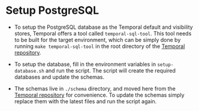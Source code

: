 # Setup PostgreSQL
- To setup the PostgreSQL database as the Temporal default and visibility stores, Temporal offers a tool called `temporal-sql-tool`. This tool needs to be built for the target environment, which can be simply done by running `make temporal-sql-tool` in the root directory of the [Temporal repository](https://github.com/temporalio/temporal).

- To setup the database, fill in the environment variables in `setup-database.sh` and run the script. The script will create the required databases and update the schemas.

- The schemas live in `./schema` directory, and moved here from the [Temporal repository](https://github.com/temporalio/temporal) for convenience. To update the schemas simply replace them with the latest files and run the script again. 
